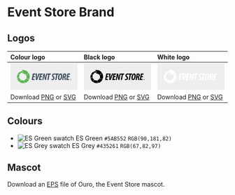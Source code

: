 # Event Store Brand

## Logos

| Colour logo                                                            | Black logo                                                                      | White logo                                                                      |
|:-----------------------------------------------------------------------|:--------------------------------------------------------------------------------|:--------------------------------------------------------------------------------|
| ![Event Store logo (colour)](readme-assets/logo-colour.png)            | ![Event Store logo (black)](readme-assets/logo-black.png)                       | ![Event Store logo (white)](readme-assets/logo-white.png)                       |
| Download [PNG](logos/eventstore.png) or [SVG](logos/eventstore.svg)    | Download [PNG](logos/eventstore-black.png) or [SVG](logos/eventstore-black.svg) | Download [PNG](logos/eventstore-white.png) or [SVG](logos/eventstore-white.svg) |

## Colours

- ![ES Green swatch](http://placehold.it/12x12/5AB552/FFFFFF/&text=+) ES Green `#5AB552` `RGB(90,181,82)`
- ![ES Grey swatch](http://placehold.it/12x12/435261/FFFFFF/&text=+) ES Grey `#435261` `RGB(67,82,97)`

## Mascot

Download an [EPS](mascot/ouro.eps) file of Ouro, the Event Store mascot.